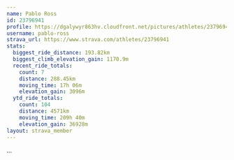 ```yaml
---
name: Pablo Ross
id: 23796941
profile: https://dgalywyr863hv.cloudfront.net/pictures/athletes/23796941/14615399/1/large.jpg
username: pablo-ross
strava_url: https://www.strava.com/athletes/23796941
stats:
  biggest_ride_distance: 193.82km
  biggest_climb_elevation_gain: 1170.9m
  recent_ride_totals:
    count: 7
    distance: 288.45km
    moving_time: 17h 06m
    elevation_gain: 3096m
  ytd_ride_totals:
    count: 104
    distance: 4571km
    moving_time: 209h 40m
    elevation_gain: 36928m
layout: strava_member
--- 
```

...
